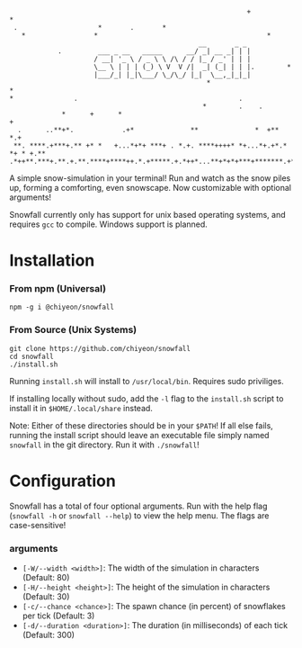 ```

                                                           +                  *
 .                    *       .       *                                        
   *                 *                                          *              
                                               __       _ _                    
            .         ___ _ __   _____      __/ _| __ _| | |                   
                     / __| '_ \ / _ \ \ /\ / / |_ / _' | | |                   
                     \__ \ | | | (_) \ V  V /|  _| (_| | | |.        *         
                     |___/_| |_|\___/ \_/\_/ |_|  \__,_|_|_|                  
                                                 *                           * 
*               .                                        .                     
                                                *        .    .                
             *      +      *                                                 + 
  .      ..**+*.            .+*              **              *  +**         *.+
 **. ****.+***+.** +* *   +...*+*+ ***+ . *.+. ****++++* *+...*+.+*.* *+ * +.**
.*++**.***+.**.+.**.****+****++.*.+*****.+.*++*...**+*+*+***+*******.+*+++.*..+
```

A simple snow-simulation in your terminal! Run and watch as the snow piles up, forming a comforting, even snowscape. Now customizable with optional arguments!

Snowfall currently only has support for unix based operating systems, and requires `gcc` to compile. Windows support is planned.

# Installation
### From npm (Universal)
```console
npm -g i @chiyeon/snowfall
```

### From Source (Unix Systems)
```console
git clone https://github.com/chiyeon/snowfall
cd snowfall
./install.sh
```
Running `install.sh` will install to `/usr/local/bin`. Requires sudo priviliges.

If installing locally without sudo, add the `-l` flag to the `install.sh` script to install it in `$HOME/.local/share` instead.

Note: Either of these directories should be in your `$PATH`! If all else fails, running the install script should leave an executable file simply named `snowfall` in the git directory. Run it with `./snowfall`!

# Configuration
Snowfall has a total of four optional arguments. Run with the help flag (`snowfall -h` or `snowfall --help`) to view the help menu. The flags are case-sensitive!

### arguments
 - `[-W/--width <width>]`: The width of the simulation in characters (Default: 80)
 - `[-H/--height <height>]`: The height of the simulation in characters (Default: 30)
 - `[-c/--chance <chance>]`: The spawn chance (in percent) of snowflakes per tick (Default: 3)
 - `[-d/--duration <duration>]`: The duration (in milliseconds) of each tick (Default: 300)
